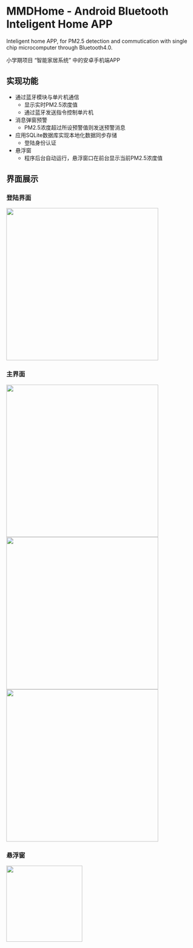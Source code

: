 # MMDHome - Android Bluetooth Inteligent Home APP

Inteligent home APP, for PM2.5 detection and commutication with single chip microcomputer through Bluetooth4.0.

小学期项目 “智能家居系统” 中的安卓手机端APP
## 实现功能
- 通过蓝牙模块与单片机通信
  - 显示实时PM2.5浓度值
  - 通过蓝牙发送指令控制单片机
- 消息弹窗预警
  - PM2.5浓度超过所设预警值则发送预警消息
- 应用SQLite数据库实现本地化数据同步存储
  - 登陆身份认证
- 悬浮窗
  - 程序后台自动运行，悬浮窗口在前台显示当前PM2.5浓度值

## 界面展示

### 登陆界面
<image width='400px' src='https://raw.githubusercontent.com/ZhangYuef/Storage/Image/img/20200413000633.png'>

### 主界面
<image width='400px' src='https://raw.githubusercontent.com/ZhangYuef/Storage/Image/img/20200413001158.png'>
<image width='400px' src='https://raw.githubusercontent.com/ZhangYuef/Storage/Image/img/20200413001332.png'>
<image width='400px' src='https://raw.githubusercontent.com/ZhangYuef/Storage/Image/img/20200413001422.png'>

### 悬浮窗
<image width='200px' src='https://raw.githubusercontent.com/ZhangYuef/Storage/Image/img/20200413001518.png'>

